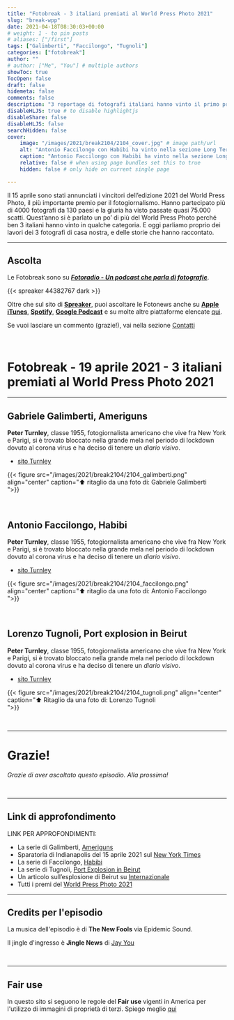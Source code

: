 ```yaml
---
title: "Fotobreak - 3 italiani premiati al World Press Photo 2021"
slug: "break-wpp"
date: 2021-04-18T08:30:03+00:00
# weight: 1 - to pin posts
# aliases: ["/first"]
tags: ["Galimberti", "Faccilongo", "Tugnoli"]
categories: ["fotobreak"]
author: ""
# author: ["Me", "You"] # multiple authors
showToc: true
TocOpen: false
draft: false
hidemeta: false
comments: false
description: "3 reportage di fotografi italiani hanno vinto il primo premio in diverse sezioni del World Press Photo edizione 2021. Diamo uno sguardo ai lavori di Galimberti, Faccilongo e Tugnoli"
disableHLJS: true # to disable highlightjs
disableShare: false
disableHLJS: false
searchHidden: false
cover:
    image: "/images/2021/break2104/2104_cover.jpg" # image path/url
    alt: "Antonio Faccilongo con Habibi ha vinto nella sezione Long Term Projects" # alt text
    caption: "Antonio Faccilongo con Habibi ha vinto nella sezione Long Term Projects" # display caption under cover
    relative: false # when using page bundles set this to true
    hidden: false # only hide on current single page

---
```


Il 15 aprile sono stati annunciati i vincitori dell’edizione 2021 del World Press Photo, il più importante premio per il fotogiornalismo. Hanno partecipato più di 4000 fotografi da 130 paesi e la giuria ha visto passate quasi 75.000 scatti.
Quest’anno si è parlato un po’ di più del World Press Photo perché ben 3 italiani hanno vinto in qualche categoria.
E oggi parliamo proprio dei lavori dei 3 fotografi di casa nostra, e delle storie che hanno raccontato.

- - -
## Ascolta

Le Fotobreak sono su [**_Fotoradio - Un podcast che parla di fotografie_**](https://www.spreaker.com/user/11400220/tourdumonde).

{{< spreaker 44382767 dark >}}

Oltre che sul sito di [**Spreaker**](https://www.spreaker.com/user/11400220/tourdumonde), puoi ascoltare le Fotonews anche su
[**Apple iTunes**](https://links.fotoradio.info/apple), [**Spotify**](https://links.fotoradio.info/spotify), [**Google Podcast**](https://links.fotoradio.info/google) e su molte altre piattaforme elencate [qui](/static_page/listen/).

Se vuoi lasciare un commento (grazie!), vai nella sezione [Contatti](/contact/)

<!--
- - -
## Youtube

Una rassegna delle foto di cui parliamo nel podcast sono anche su Youtube (domani)

{{< youtube gwBbDf5jbBE >}}
-->


<!--
- - -
## Newsletter

Gli scatti e i testi sono anche raccolti in una newsletter su [**Substack**](https://fotoradio.substack.com/)
-->

<br />

# Fotobreak - 19 aprile 2021 - 3 italiani premiati al World Press Photo 2021
- - -

## Gabriele Galimberti, Ameriguns

**Peter Turnley**, classe 1955, fotogiornalista americano che vive fra New York e Parigi, si è trovato bloccato nella grande mela nel periodo di lockdown dovuto al corona virus e ha deciso di tenere un _diario visivo_.

* [sito Turnley](http://www.peterturnley.com/)

{{< figure src="/images/2021/break2104/2104_galimberti.png" align="center" caption="⬆︎ ritaglio da una foto di: Gabriele Galimberti</br> ">}}

</br>


## Antonio Faccilongo, Habibi

**Peter Turnley**, classe 1955, fotogiornalista americano che vive fra New York e Parigi, si è trovato bloccato nella grande mela nel periodo di lockdown dovuto al corona virus e ha deciso di tenere un _diario visivo_.

* [sito Turnley](http://www.peterturnley.com/)

{{< figure src="/images/2021/break2104/2104_faccilongo.png" align="center" caption="⬆︎ ritaglio da una foto di: Antonio Faccilongo</br> ">}}

<br />


## Lorenzo Tugnoli, Port explosion in Beirut

**Peter Turnley**, classe 1955, fotogiornalista americano che vive fra New York e Parigi, si è trovato bloccato nella grande mela nel periodo di lockdown dovuto al corona virus e ha deciso di tenere un _diario visivo_.

* [sito Turnley](http://www.peterturnley.com/)

{{< figure src="/images/2021/break2104/2104_tugnoli.png" align="center" caption="⬆︎ Ritaglio da una foto di: Lorenzo Tugnoli</br> ">}}

</br>


- - -

# Grazie!

_Grazie di aver ascoltato questo episodio. Alla prossima!_

</br>

<!--
- - -
## Contributi audio


In questa puntata delle Fotonews abbiamo anche dei contributi audio, tutti reperibili in forma integrale su Youtube.

* un brano tratto dal discorso _The ballot or the bullet_ di **Malcom X**, 1964 - <a target="blank" href="https://www.youtube.com/watch?v=GML1ketVPmU">link</a>.</br>
Il testo integrale del discorso è stato anche pubblicato in diversi libri. Io l'ho ritrovato in _I diritti dei neri d'America_, Martin Luther King, Malcom X con una prefazione di Vittorio Zucconi, allegato nel 2011 a l'Espresso per la collana _La forza delle parole: le speranze di un secolo nei discorsi dei protagonisti_.

* il racconto di **Elizebeth Eckford**, una dei 9 ragazzi neri della Little Rock Central High School nel 1957 - <a target="blank" href="https://www.youtube.com/watch?v=CAPOvdOEYE8">link</a>

* il racconto di **Ruby Bridges**, bambina di 6 anni che ha interrotto la segregazione nelle scuole elementari di New Orleans nel 1960 - <a target="blank" href="https://www.youtube.com/watch?v=lyRH_LK8v5c">link</a>
</br>

-->


<!--
- - -

## Citazioni


- Fabrizio Gatti, con le immagini di Massimo Sestini, _Dimmi dove sei_, National Geographic Italia, giugno 2019

Le voci fuori campo sono tratte dal trailer del documentario di National Geographic Channel diretto da Jesús Garcés Lambert andato in onda il 20 giugno 2019 su Sky e poi boh.
</br>
-->

<!--
- - -
## Errata corrige


nb - questo podcast è stato registrato appena rientrato da Perpignan a settembre del 2020. Ci sono quindi alcune inesattezze (tipo che in Nagorno-Karabakh è tornata la pace...)

Inoltre, nel podcast dico che Raqqa è in Iraq mentre invece è in Siria.

</br>
-->


- - -
## Link di approfondimento

LINK PER APPROFONDIMENTI:
- La serie di Galimberti, [Ameriguns](https://www.worldpressphoto.org/collection/photo/2021/41406/1/Gabriele-Galimberti)
- Sparatoria di Indianapolis del 15 aprile 2021 sul [New York Times](https://www.nytimes.com/live/2021/04/16/us/indianapolis-fedex-shooting)
- La serie di Faccilongo, [Habibi](https://www.worldpressphoto.org/collection/photo/2021/41438/1/Antonio-Faccilongo-SOYN)
- La serie di Tugnoli, [Port Explosion in Beirut](https://www.worldpressphoto.org/collection/photo/2021/41394/1/Lorenzo-Tugnoli)
- Un articolo sull’esplosione di Beirut su [Internazionale](https://www.internazionale.it/notizie/2020/08/05/beirut-esplosione-libano)
- Tutti i premi del [World Press Photo 2021](https://www.worldpressphoto.org/news/2021/contests-category-winners)

- - -
## Credits per l'episodio

<!--
 e dell'episodio del podcast è di **Mike Von** via Unsplash (-> <a target="blank" href="https://unsplash.com/photos/wLY9bHf-KUU">link</a>)
-->

La musica dell'episodio è di **The New Fools** via Epidemic Sound.

Il jingle d'ingresso è **Jingle News** di [Jay You](https://freesound.org/people/Jay_You/)

</br>

- - -
## Fair use

In questo sito si seguono le regole del **Fair use** vigenti in America per l'utilizzo di immagini di proprietà di terzi. Spiego meglio [qui](/static_page/fair_use/)
